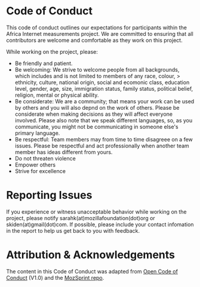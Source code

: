 # Code of Conduct
This code of conduct outlines our expectations for participants within the Africa Internet measurements project. We are committed to ensuring that all contributors are welcome and comfortable as they work on this project. 

While working on the project, please:
* Be friendly and patient.
* Be welcoming: We strive to welcome people from all backgrounds, which includes and is not limited to members of any race, colour, >  ethnicity, culture, national origin, social and ecomonic class, education level, gender, age, size, immigration status, family status, political belief, religion, mental or physical ability.
* Be considerate: We are a community; that means your work can be used by others and you will also depnd on the work of others. Please be considerate when making decisions as they will affect everyone involved. Please also note that we speak different languages, so, as you communicate, you might not be communicating in someone else's primary language.
* Be respectful: Team members may from time to time disagreee on a few issues. Please be respectful and act professionally when another team member has ideas different from yours.
* Do not threaten violence
* Empower others
* Strive for excellence

# Reporting Issues
If you experience or witness unacceptable behavior while working on the project, please notify sarahk(at)mozillafoundation(dot)org or skiden(at)gmail(dot)com. If possible, please include your contact infomation in the report to help us get back to you with feedback. 

# Attribution & Acknowledgements
The content in this Code of Conduct was adapted from [Open Code of Conduct](http://todogroup.org/opencodeofconduct/) (V1.0) and the [MozSprint repo](https://github.com/MsKiden/mozsprint-repo-template/blob/master/CODE_OF_CONDUCT.md). 
